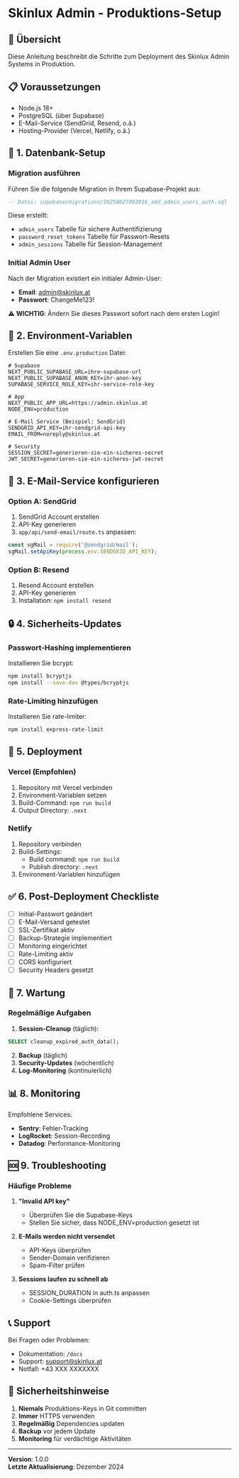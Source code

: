 # Skinlux Admin - Produktions-Setup

## 🚀 Übersicht

Diese Anleitung beschreibt die Schritte zum Deployment des Skinlux Admin Systems in Produktion.

## 📋 Voraussetzungen

- Node.js 18+ 
- PostgreSQL (über Supabase)
- E-Mail-Service (SendGrid, Resend, o.ä.)
- Hosting-Provider (Vercel, Netlify, o.ä.)

## 🔧 1. Datenbank-Setup

### Migration ausführen

Führen Sie die folgende Migration in Ihrem Supabase-Projekt aus:

```sql
-- Datei: supabase/migrations/20250627093916_add_admin_users_auth.sql
```

Diese erstellt:
- `admin_users` Tabelle für sichere Authentifizierung
- `password_reset_tokens` Tabelle für Passwort-Resets
- `admin_sessions` Tabelle für Session-Management

### Initial Admin User

Nach der Migration existiert ein initialer Admin-User:
- **Email**: admin@skinlux.at
- **Passwort**: ChangeMe123!

⚠️ **WICHTIG**: Ändern Sie dieses Passwort sofort nach dem ersten Login!

## 🔐 2. Environment-Variablen

Erstellen Sie eine `.env.production` Datei:

```env
# Supabase
NEXT_PUBLIC_SUPABASE_URL=ihre-supabase-url
NEXT_PUBLIC_SUPABASE_ANON_KEY=ihr-anon-key
SUPABASE_SERVICE_ROLE_KEY=ihr-service-role-key

# App
NEXT_PUBLIC_APP_URL=https://admin.skinlux.at
NODE_ENV=production

# E-Mail Service (Beispiel: SendGrid)
SENDGRID_API_KEY=ihr-sendgrid-api-key
EMAIL_FROM=noreply@skinlux.at

# Security
SESSION_SECRET=generieren-sie-ein-sicheres-secret
JWT_SECRET=generieren-sie-ein-sicheres-jwt-secret
```

## 📧 3. E-Mail-Service konfigurieren

### Option A: SendGrid

1. SendGrid Account erstellen
2. API-Key generieren
3. `app/api/send-email/route.ts` anpassen:

```typescript
const sgMail = require('@sendgrid/mail');
sgMail.setApiKey(process.env.SENDGRID_API_KEY);
```

### Option B: Resend

1. Resend Account erstellen
2. API-Key generieren
3. Installation: `npm install resend`

## 🔒 4. Sicherheits-Updates

### Passwort-Hashing implementieren

Installieren Sie bcrypt:
```bash
npm install bcryptjs
npm install --save-dev @types/bcryptjs
```

### Rate-Limiting hinzufügen

Installieren Sie rate-limiter:
```bash
npm install express-rate-limit
```

## 🚀 5. Deployment

### Vercel (Empfohlen)

1. Repository mit Vercel verbinden
2. Environment-Variablen setzen
3. Build-Command: `npm run build`
4. Output Directory: `.next`

### Netlify

1. Repository verbinden
2. Build-Settings:
   - Build command: `npm run build`
   - Publish directory: `.next`
3. Environment-Variablen hinzufügen

## ✅ 6. Post-Deployment Checkliste

- [ ] Initial-Passwort geändert
- [ ] E-Mail-Versand getestet
- [ ] SSL-Zertifikat aktiv
- [ ] Backup-Strategie implementiert
- [ ] Monitoring eingerichtet
- [ ] Rate-Limiting aktiv
- [ ] CORS konfiguriert
- [ ] Security Headers gesetzt

## 🔧 7. Wartung

### Regelmäßige Aufgaben

1. **Session-Cleanup** (täglich):
```sql
SELECT cleanup_expired_auth_data();
```

2. **Backup** (täglich)
3. **Security-Updates** (wöchentlich)
4. **Log-Monitoring** (kontinuierlich)

## 📊 8. Monitoring

Empfohlene Services:
- **Sentry**: Fehler-Tracking
- **LogRocket**: Session-Recording
- **Datadog**: Performance-Monitoring

## 🆘 9. Troubleshooting

### Häufige Probleme

1. **"Invalid API key"**
   - Überprüfen Sie die Supabase-Keys
   - Stellen Sie sicher, dass NODE_ENV=production gesetzt ist

2. **E-Mails werden nicht versendet**
   - API-Keys überprüfen
   - Sender-Domain verifizieren
   - Spam-Filter prüfen

3. **Sessions laufen zu schnell ab**
   - SESSION_DURATION in auth.ts anpassen
   - Cookie-Settings überprüfen

## 📞 Support

Bei Fragen oder Problemen:
- Dokumentation: `/docs`
- Support: support@skinlux.at
- Notfall: +43 XXX XXXXXXX

## 🔐 Sicherheitshinweise

1. **Niemals** Produktions-Keys in Git committen
2. **Immer** HTTPS verwenden
3. **Regelmäßig** Dependencies updaten
4. **Backup** vor jedem Update
5. **Monitoring** für verdächtige Aktivitäten

---

**Version**: 1.0.0  
**Letzte Aktualisierung**: Dezember 2024 